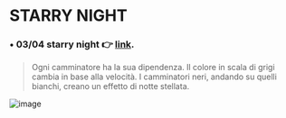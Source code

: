 # STARRY NIGHT
### **• 03/04 starry night** 👉 [link](https://editor.p5js.org/cllomatt24/sketches/shbE2fZqG).
> Ogni camminatore ha la sua dipendenza. Il colore in scala di grigi cambia in base alla velocità. I camminatori neri, andando su quelli bianchi, creano un effetto di notte stellata.

![image](https://user-images.githubusercontent.com/101120757/161499087-e07316aa-69c7-4caa-8ad2-fa42aa7aa76e.png)
